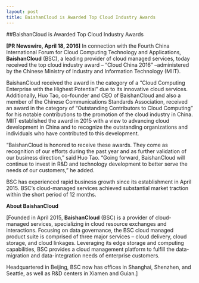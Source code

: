 ```yaml
---
layout: post
title: BaishanCloud is Awarded Top Cloud Industry Awards
---
```

<div class="list_content">
##BaishanCloud is Awarded Top Cloud Industry Awards

**[PR Newswire, April 18, 2016]** In connection with the Fourth China International Forum for Cloud Computing Technology and Applications, **BaishanCloud** (BSC), a leading provider of cloud managed services, today received the top cloud industry award  – “Cloud China 2016” –administered by the Chinese Ministry of Industry and Information Technology (MIIT).  

BaishanCloud received the award in the category of a “Cloud Computing Enterprise with the Highest Potential” due to its innovative cloud services.  Additionally, Huo Tao, co-founder and CEO of BaishanCloud and also a member of the Chinese Communications Standards Association, received an award in the category of “Outstanding Contributors to Cloud Computing” for his notable contributions to the promotion of the cloud industry in China.  MIIT established the award in 2015 with a view to advancing cloud development in China and to recognize the outstanding organizations and individuals who have contributed to this development.

“BaishanCloud is honored to receive these awards.  They come as recognition of our efforts during the past year and as further validation of our business direction,” said Huo Tao.  “Going forward, BaishanCloud will continue to invest in R&D and technology development to better serve the needs of our customers,” he added.

BSC has experienced rapid business growth since its establishment in April 2015.  BSC’s cloud-managed services achieved substantial market traction within the short period of 12 months.  

 

**About BaishanCloud**

[Founded in April 2015, **BaishanCloud** (BSC) is a provider of cloud- managed services, specializing in cloud resource exchanges and interactions. Focusing on data governance, the BSC cloud managed product suite is comprised of three major services – cloud delivery, cloud storage, and cloud linkages. Leveraging its edge storage and computing capabilities, BSC provides a cloud management platform to fulfill the data- migration and data-integration needs of enterprise customers.   

Headquartered in Beijing, BSC now has offices in Shanghai, Shenzhen, and Seattle, as well as R&D centers in Xiamen and Guian.]  
</div>